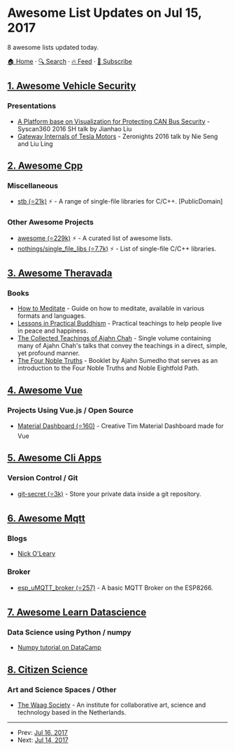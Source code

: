 # Awesome List Updates on Jul 15, 2017

8 awesome lists updated today.

[🏠 Home](/README.md) · [🔍 Search](https://www.trackawesomelist.com/search/) · [🔥 Feed](https://www.trackawesomelist.com/rss.xml) · [📮 Subscribe](https://trackawesomelist.us17.list-manage.com/subscribe?u=d2f0117aa829c83a63ec63c2f&id=36a103854c)



## [1. Awesome Vehicle Security](/content/jaredthecoder/awesome-vehicle-security/README.md)

### Presentations

*   [A Platform base on Visualization for Protecting CAN Bus Security](https://www.syscan360.org/slides/2016_SH_Jianhao_Liu_A_platform_base_on_visualization_for_protecting_CAN_bus_security.pdf) - Syscan360 2016 SH talk by Jianhao Liu
*   [Gateway Internals of Tesla Motors](https://2016.zeronights.ru/wp-content/uploads/2016/12/Gateway_Internals_of_Tesla_Motors_v6.pdf) - Zeronights 2016 talk by Nie Seng and Liu Ling

## [2. Awesome Cpp](/content/fffaraz/awesome-cpp/README.md)

### Miscellaneous

*   [stb (⭐21k)](https://github.com/nothings/stb) :zap: - A range of single-file libraries for C/C++. \[PublicDomain]

### Other Awesome Projects

*   [awesome (⭐229k)](https://github.com/sindresorhus/awesome) :zap: - A curated list of awesome lists.
*   [nothings/single\_file\_libs (⭐7.7k)](https://github.com/nothings/single_file_libs) :zap: - List of single-file C/C++ libraries.

## [3. Awesome Theravada](/content/johnjago/awesome-theravada/README.md)

### Books

*   [How to Meditate](https://www.sirimangalo.org/text/how-to-meditate/) - Guide on how to meditate, available in various formats and languages.
*   [Lessons in Practical Buddhism](https://www.sirimangalo.org/text/lessons-in-practical-buddhism/) - Practical teachings to help people live in peace and happiness.
*   [The Collected Teachings of Ajahn Chah](https://forestsangha.org/teachings/books/the-collected-teachings-of-ajahn-chah-single-volume?language=English) - Single volume containing many of Ajahn Chah's talks that convey the teachings in a direct, simple, yet profound manner.
*   [The Four Noble Truths](https://forestsangha.org/teachings/books/the-four-noble-truths?language=English) - Booklet by Ajahn Sumedho that serves as an introduction to the Four Noble Truths and Noble Eightfold Path.

## [4. Awesome Vue](/content/vuejs/awesome-vue/README.md)

### Projects Using Vue.js / Open Source

*   [Material Dashboard (⭐160)](https://github.com/lucduong/vue-material-dashboard) - Creative Tim Material Dashboard made for Vue

## [5. Awesome Cli Apps](/content/agarrharr/awesome-cli-apps/README.md)

### Version Control / Git

*   [git-secret (⭐3k)](https://github.com/sobolevn/git-secret) - Store your private data inside a git repository.

## [6. Awesome Mqtt](/content/hobbyquaker/awesome-mqtt/README.md)

### Blogs

*   [Nick O'Leary](https://knolleary.net/)

### Broker

*   [esp\_uMQTT\_broker (⭐257)](https://github.com/martin-ger/esp_mqtt) - A basic MQTT Broker on the ESP8266.

## [7. Awesome Learn Datascience](/content/siboehm/awesome-learn-datascience/README.md)

### Data Science using Python / numpy

*   [Numpy tutorial on DataCamp](https://www.datacamp.com/community/tutorials/python-numpy-tutorial#gs.h3DvLnk)

## [8. Citizen Science](/content/dylanrees/citizen-science/README.md)

### Art and Science Spaces / Other

*   [The Waag Society](https://waag.org/en/) - An institute for collaborative art, science and technology based in the Netherlands.

---

- Prev: [Jul 16, 2017](/content/2017/07/16/README.md)
- Next: [Jul 14, 2017](/content/2017/07/14/README.md)